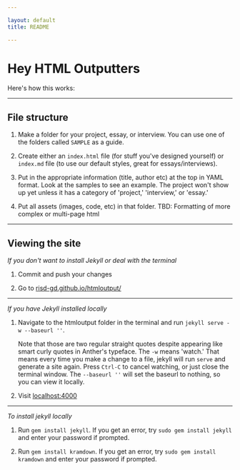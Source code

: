 ```yaml
---

layout: default
title: README

---
```


# Hey HTML Outputters

Here's how this works:

---

## File structure

1. Make a folder for your project, essay, or interview. You can use one of the folders called `SAMPLE` as a guide.

2. Create either an `index.html` file (for stuff you've designed yourself) or `index.md` file (to use our default styles, great for essays/interviews).

3. Put in the appropriate information (title, author etc) at the top in YAML format. Look at the samples to see an example. The project won't show up yet unless it has a category of 'project,' 'interview,' or 'essay.'

4. Put all assets (images, code, etc) in that folder. TBD: Formatting of more complex or multi-page html

---

## Viewing the site


_If you don't want to install Jekyll or deal with the terminal_

1. Commit and push your changes

2. Go to [risd-gd.github.io/htmloutput/](http://risd-gd.github.io/htmloutput/)

---

_If you have Jekyll installed locally_

1. Navigate to the htmloutput folder in the terminal and run `jekyll serve -w --baseurl ''`.

	
	Note that those are two regular straight quotes despite appearing like smart curly quotes in Anther's typeface. The `-w` means 'watch.' That means every time you make a change to a file, jekyll will run `serve` and generate a site again. Press `Ctrl-C` to cancel watching, or just close the terminal window. The `--baseurl ''` will set the baseurl to nothing, so you can view it locally. 

2. Visit [localhost:4000](http://localhost:4000/)

---

_To install jekyll locally_

1. Run `gem install jekyll`. If you get an error, try `sudo gem install jekyll` and enter your password if prompted.

1. Run `gem install kramdown`. If you get an error, try `sudo gem install kramdown` and enter your password if prompted.

